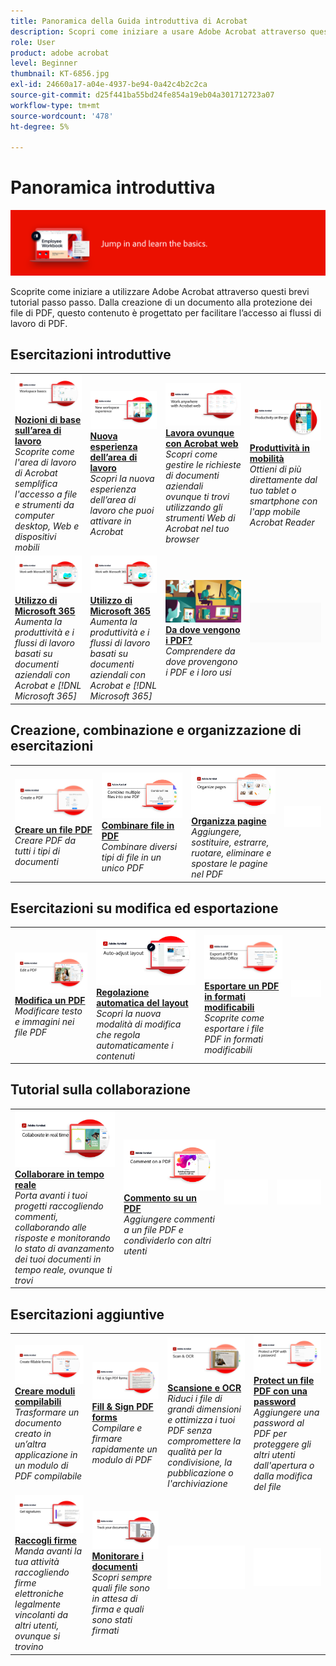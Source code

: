 ```yaml
---
title: Panoramica della Guida introduttiva di Acrobat
description: Scopri come iniziare a usare Adobe Acrobat attraverso questi brevi tutorial passo passo (1-2 min)
role: User
product: adobe acrobat
level: Beginner
thumbnail: KT-6856.jpg
exl-id: 24660a17-a04e-4937-be94-0a42c4b2c2ca
source-git-commit: d25f441ba55bd24fe854a19eb04a301712723a07
workflow-type: tm+mt
source-wordcount: '478'
ht-degree: 5%

---
```


# Panoramica introduttiva

![Immagine introduttiva di Acrobat](../assets/Hero-GettingStarted.png)

Scoprite come iniziare a utilizzare Adobe Acrobat attraverso questi brevi tutorial passo passo. Dalla creazione di un documento alla protezione dei file di PDF, questo contenuto è progettato per facilitare l’accesso ai flussi di lavoro di PDF.

## Esercitazioni introduttive

<table style="table-layout:fixed">
<tr>
  <td>
    <a href="get-to-know-the-acrobat-dc-interface.md">
      <img alt="Nozioni di base sull’area di lavoro" src="../assets/Workspace_1280.png" />
    </a>
    <div>
    <a href="get-to-know-the-acrobat-dc-interface.md"><strong>Nozioni di base sull’area di lavoro</strong></a>
    </div>
    <em>Scoprite come l'area di lavoro di Acrobat semplifica l'accesso a file e strumenti da computer desktop, Web e dispositivi mobili</em>
    <br>
  </td>
  <td>
    <a href="new-workspace.md">
      <img alt="Nuova esperienza dell’area di lavoro" src="../assets/NewWorkspace.png" />
    </a>
    <div>
    <a href="new-workspace.md"><strong>Nuova esperienza dell’area di lavoro</strong></a>
    </div>
    <em>Scopri la nuova esperienza dell’area di lavoro che puoi attivare in Acrobat</em>
    <br>
  </td>
  <td>
    <a href="acrobatweb.md">
      <img alt="Lavora ovunque con Acrobat web" src="../assets/Acrobatweb_1280.png" />
    </a>
    <div>
    <a href="acrobatweb.md"><strong>Lavora ovunque con Acrobat web</strong></a>
    </div>
    <em>Scopri come gestire le richieste di documenti aziendali ovunque ti trovi utilizzando gli strumenti Web di Acrobat nel tuo browser</em>
    <br>
  </td>
  <td>
    <a href="productivity.md">
      <img alt="Produttività in mobilità" src="../assets/Productivity_1280.png" />
    </a>
    <div>
     <a href="productivity.md"><strong>Produttività in mobilità</strong></a>
    </div>
    <em>Ottieni di più direttamente dal tuo tablet o smartphone con l'app mobile Acrobat Reader</em>
    <br>
  </td>
</tr>
<tr>
    <td>
      <a href="../integrate/integrate-overview.md#microsoft">
        <img alt="Utilizzo di Microsoft 365" src="../assets/WorkMicrosoft365_1280.png" />
      </a>
      <div>
      <a href="../integrate/integrate-overview.md#microsoft"><strong>Utilizzo di Microsoft 365</strong></a>
      </div>
      <em>Aumenta la produttività e i flussi di lavoro basati su documenti aziendali con Acrobat e [!DNL Microsoft 365]</em>
      <br>
    </td>
    <td>
      <a href="../integrate/integrate-overview.md#microsoft">
        <img alt="Utilizzo di Microsoft 365" src="../assets/WorkMicrosoft365_1280.png" />
      </a>
      <div>
      <a href="../integrate/integrate-overview.md#microsoft"><strong>Utilizzo di Microsoft 365</strong></a>
      </div>
      <em>Aumenta la produttività e i flussi di lavoro basati su documenti aziendali con Acrobat e [!DNL Microsoft 365]</em>
      <br>
    </td>
    <td>
      <a href="where-do-pdfs-come-from.md">
        <img alt="Da dove vengono i PDF?" src="../assets/WherePDFs.jpg" />
      </a>
      <div>
      <a href="where-do-pdfs-come-from.md"><strong>Da dove vengono i PDF?</strong></a>
      </div>
      <em>Comprendere da dove provengono i PDF e i loro usi</em>
      <br>
    </td>
    <td>
    <img alt="Spaziatore" src="../assets/Grayspacer.png" />
      <div>
      <br>
    </td>
  </tr>
  </table>

## Creazione, combinazione e organizzazione di esercitazioni

<table style="table-layout:fixed">
  <tr>
    <td>
      <a href="create-pdf.md">
        <img alt="Creare file PDF" src="../assets/Create.jpg" />
      </a>
      <div>
      <a href="create-pdf.md"><strong>Creare un file PDF</strong></a>
      </div>
      <em>Creare PDF da tutti i tipi di documenti</em>
      <br>
    </td>
    <td>
      <a href="combine-to-pdf.md">
        <img alt="Combine Files su PDF" src="../assets/Combine.jpg" />
      </a>
      <div>
      <a href="combine-to-pdf.md"><strong>Combinare file in PDF</strong></a>
      </div>
      <em>Combinare diversi tipi di file in un unico PDF</em>
      <br>
    </td>
    <td>
      <a href="organize.md">
        <img alt="Organizza pagine" src="../assets/Organize.jpg" />
      </a>
      <div>
      <a href="organize.md"><strong>Organizza pagine</strong></a>
      </div>
      <em>Aggiungere, sostituire, estrarre, ruotare, eliminare e spostare le pagine nel PDF</em>
      <br>
    </td>
    <td>
    <img alt="Spaziatore" src="../assets/Whitespacer.png" />
      <div>
      <br>
    </td>
  </tr>
  </table>

## Esercitazioni su modifica ed esportazione

<table style="table-layout:fixed">
  <tr>
    <td>
      <a href="edit-pdf.md">
        <img alt="Modifica un PDF" src="../assets/Edit.jpg" />
      </a>
      <div>
      <a href="edit-pdf.md"><strong>Modifica un PDF</strong></a>
      </div>
      <em>Modificare testo e immagini nei file PDF</em>
      <br>
    </td>
    <td>
      <a href="auto-adjust-layout.md">
        <img alt="Regolazione automatica del layout" src="../assets/Autoadjust.png" />
      </a>
      <div>
      <a href="auto-adjust-layout.md"><strong>Regolazione automatica del layout</strong></a>
      </div>
      <em>Scopri la nuova modalità di modifica che regola automaticamente i contenuti</em>
      <br>
    </td>
    <td>
      <a href="export-pdf.md">
        <img alt="Esportare un PDF in formati modificabili" src="../assets/Export.jpg" />
      </a>
      <div>
      <a href="export-pdf.md"><strong>Esportare un PDF in formati modificabili</strong></a>
      </div>
      <em>Scoprite come esportare i file PDF in formati modificabili</em>
      <br>
    </td>
    <td>
    <img alt="Spaziatore" src="../assets/Whitespacer.png" />
      <div>
      <br>
    </td>
  </tr>
  </table>

## Tutorial sulla collaborazione

<table style="table-layout:fixed">
  <tr>
    <td>
      <a href="collaborate.md">
        <img alt="Collaborare in tempo reale" src="../assets/Collaborate_1280.png" />
      </a>
      <div>
      <a href="collaborate.md"><strong>Collaborare in tempo reale</strong></a>
      </div>
      <em>Porta avanti i tuoi progetti raccogliendo commenti, collaborando alle risposte e monitorando lo stato di avanzamento dei tuoi documenti in tempo reale, ovunque ti trovi</em>
      <br>
    </td>
    <td>
      <a href="comment-on-pdf-files.md">
        <img alt="Commento su un PDF" src="../assets/Comment.jpg" />
      </a>
      <div>
      <a href="comment-on-pdf-files.md"><strong>Commento su un PDF</strong></a>
      </div>
      <em>Aggiungere commenti a un file PDF e condividerlo con altri utenti</em>
      <br>
    </td>
    <td>
    <img alt="Spaziatore" src="../assets/Whitespacer.png" />
      <div>
      <br>
    </td>
    <td>
    <img alt="Spaziatore" src="../assets/Whitespacer.png" />
      <div>
      <br>
    </td>
</tr>
</table>

## Esercitazioni aggiuntive

<table style="table-layout:fixed">
<tr>
  <td>
    <a href="create-fillable-forms.md">
      <img alt="Creare moduli compilabili" src="../assets/Form_1280.png" />
    </a>
    <div>
    <a href="create-fillable-forms.md"><strong>Creare moduli compilabili</strong></a>
    </div>
    <em>Trasformare un documento creato in un’altra applicazione in un modulo di PDF compilabile</em>
    <br>
  </td>
  <td>
    <a href="fill-and-sign.md">
      <img alt="Compila e firma un modulo PDF" src="../assets/FillSign_1280.png" />
    </a>
    <div>
    <a href="fill-and-sign.md"><strong>Fill &amp; Sign PDF forms</strong></a>
    </div>
    <em>Compilare e firmare rapidamente un modulo di PDF</em>
    <br>
  </td>
  <td>
    <a href="scan-and-ocr.md">
      <img alt="Scansione e OCR" src="../assets/Scan.jpg" />
    </a>
    <div>
    <a href="scan-and-ocr.md"><strong>Scansione e OCR</strong></a>
    </div>
    <em>Riduci i file di grandi dimensioni e ottimizza i tuoi PDF senza compromettere la qualità per la condivisione, la pubblicazione o l'archiviazione</em>
    <br>
  </td>
  <td>
    <a href="password-protect.md">
      <img alt="Protect un file PDF con una password" src="../assets/Protect.jpg" />
    </a>
    <div>
    <a href="password-protect.md"><strong>Protect un file PDF con una password</strong></a>
    </div>
    <em>Aggiungere una password al PDF per proteggere gli altri utenti dall'apertura o dalla modifica del file</em>
    <br>
  </td>
</tr>
<tr>
  <td>
    <a href="signatures.md">
      <img alt="Raccogli firme" src="../assets/Signatures_1280.png" />
    </a>
    <div>
    <a href="signatures.md"><strong>Raccogli firme</strong></a>
    </div>
    <em>Manda avanti la tua attività raccogliendo firme elettroniche legalmente vincolanti da altri utenti, ovunque si trovino</em>
    <br>
  </td>
  <td>
    <a href="track.md">
      <img alt="Monitorare i documenti" src="../assets/Track_1280.png" />
    </a>
    <div>
    <a href="track.md"><strong>Monitorare i documenti</strong></a>
    </div>
    <em>Scopri sempre quali file sono in attesa di firma e quali sono stati firmati</em>
    <br>
  </td>
  <td>
   <img alt="Spaziatore" src="../assets/Whitespacer.png" />
    <div>
    <br>
  </td>
  <td>
   <img alt="Spaziatore" src="../assets/Whitespacer.png" />
    <div>
    <br>
  </td>
</tr>
</table>
